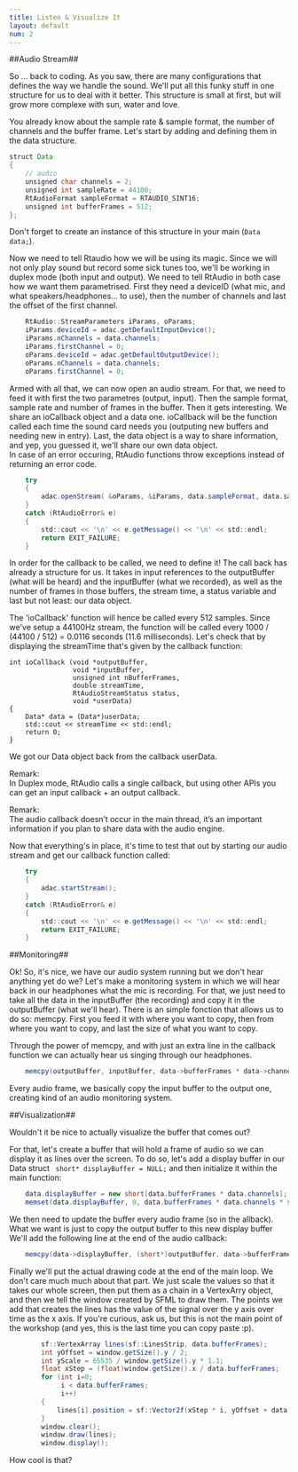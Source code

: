 ```yaml
---
title: Listen & Visualize It
layout: default
num: 2
---
```


##Audio Stream##

So ... back to coding. As you saw, there are many configurations that defines the way we handle the sound. We'll put all this funky stuff in one structure for us to deal with it better. This structure is small at first, but will grow more complexe with sun, water and love.

You already know about the sample rate & sample format, the number of channels and the buffer frame. Let's start by adding and defining them in the data structure.

```java
struct Data
{
    // audio
    unsigned char channels = 2;
    unsigned int sampleRate = 44100;
    RtAudioFormat sampleFormat = RTAUDIO_SINT16;    
    unsigned int bufferFrames = 512;
};
```

Don't forget to create an instance of this structure in your main (`Data data;`).

Now we need to tell Rtaudio how we will be using its magic. Since we will not only play sound but record some sick tunes too, we'll be working in duplex mode (both input and output). We need to tell RtAudio in both case how we want them parametrised. First they need a deviceID (what mic, and what speakers/headphones... to use), then the number of channels and last the offset of the first channel.

```java
	RtAudio::StreamParameters iParams, oParams;
	iParams.deviceId = adac.getDefaultInputDevice();
	iParams.nChannels = data.channels;
	iParams.firstChannel = 0;
	oParams.deviceId = adac.getDefaultOutputDevice();
	oParams.nChannels = data.channels;
	oParams.firstChannel = 0;
```

Armed with all that, we can now open an audio stream. For that, we need to feed it with first the two parametres (output, input). Then the sample format, sample rate and number of frames in the buffer. Then it gets interesting. We share an ioCallback object and a data one. ioCallback will be the function called each time the sound card needs you (outputing new buffers and needing new in entry). Last, the data object is a way to share information, and yep, you guessed it, we'll share our own data object.  
In case of an error occuring, RtAudio functions throw exceptions instead of returning an error code.

```java
	try
	{
		adac.openStream( &oParams, &iParams, data.sampleFormat, data.sampleRate, &data.bufferFrames, &ioCallback, (void*)&data);
	}
	catch (RtAudioError& e)
	{
		std::cout << '\n' << e.getMessage() << '\n' << std::endl;
		return EXIT_FAILURE;
	}
```

In order for the callback to be called, we need to define it! The call back has already a structure for us. It takes in input references to the outputBuffer (what will be heard) and the inputBuffer (what we recorded), as well as the number of frames in those buffers, the stream time, a status variable and last but not least: our data object.

The 'ioCallback' function will hence be called every 512 samples. Since we've setup a 44100Hz stream, the function will be called every 1000 / (44100 / 512) = 0.0116 seconds (11.6 milliseconds). Let's check that by displaying the streamTime that's given by the callback function:

```
int ioCallback (void *outputBuffer,
                void *inputBuffer,
                unsigned int nBufferFrames,
                double streamTime,
                RtAudioStreamStatus status,
                void *userData)
{
    Data* data = (Data*)userData;
    std::cout << streamTime << std::endl;
    return 0;
}
```

We got our Data object back from the callback userData.

Remark:  
In Duplex mode, RtAudio calls a single callback, but using other APIs you can get an input callback + an output callback.

Remark:   
The audio callback doesn’t occur in the main thread, it’s an important information if you plan to share data with the audio engine.

Now that everything's in place, it's time to test that out by starting our audio stream and get our callback function called:

```java
	try
	{
		adac.startStream();
	}
	catch (RtAudioError& e)
	{
		std::cout << '\n' << e.getMessage() << '\n' << std::endl;
		return EXIT_FAILURE;
	}
```

##Monitoring##

Ok! So, it's nice, we have our audio system running but we don't hear anything yet do we? Let's make a monitoring system in which we will hear back in our headphones what the mic is recording. For that, we just need to take all the data in the inputBuffer (the recording) and copy it in the outputBuffer (what we'll hear). There is an simple fonction that allows us to do so: memcpy. First you feed it with where you want to copy, then from where you want to copy, and last the size of what you want to copy.

Through the power of memcpy, and with just an extra line in the callback function we can actually hear us singing through our headphones.

```java
    memcpy(outputBuffer, inputBuffer, data->bufferFrames * data->channels * sizeof(short));
```

Every audio frame, we basically copy the input buffer to the output one, creating kind of an audio monitoring system.

##Visualization##

Wouldn't it be nice to actually visualize the buffer that comes out? 

For that, let's create a buffer that will hold a frame of audio so we can display it as lines over the screen.
To do so, let's add a display buffer in our Data struct ` short* displayBuffer = NULL;` and then initialize it within the main function:

```java
    data.displayBuffer = new short[data.bufferFrames * data.channels];
    memset(data.displayBuffer, 0, data.bufferFrames * data.channels * sizeof(short));
```

We then need to update the buffer every audio frame (so in the allback). What we want is just to copy the output buffer to this new display buffer 
We'll add the following line at the end of the audio callback:

```java
    memcpy(data->displayBuffer, (short*)outputBuffer, data->bufferFrames * data->channels * sizeof(short));
```

Finally we'll put the actual drawing code at the end of the main loop. We don't care much much about that part. We just scale the values so that it takes our whole screen, then put them as a chain in a VertexArry object, and then we tell the window created by SFML to draw them. The points we add that creates the lines has the value of the signal over the y axis over time as the x axis. If you're curious, ask us, but this is not the main point of the workshop (and yes, this is the last time you can copy paste :p).

```java
        sf::VertexArray lines(sf::LinesStrip, data.bufferFrames);
        int yOffset = window.getSize().y / 2;
        int yScale = 65535 / window.getSize().y * 1.1;
        float xStep = (float)window.getSize().x / data.bufferFrames;
        for (int i=0;
             i < data.bufferFrames;
             i++)
        {
            lines[i].position = sf::Vector2f(xStep * i, yOffset + data.displayBuffer[i*2] / yScale);
        }
        window.clear();
        window.draw(lines);
        window.display();
```

How cool is that?

